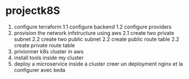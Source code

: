 # projectk8S
1. configure terraform
1.1 configure backend 
1.2 configure providers
2. provision the network  infstructure using aws 
2.1 create two private subnet
2.2 create two public subnet
2.2 create public route table
2.2 create private route table
3. privionner k8s cluster in aws 
4. install  tools inside my cluster
5. deploy a microservice inside a cluster
creer un deployment nginx et la configurer  avec keda 

